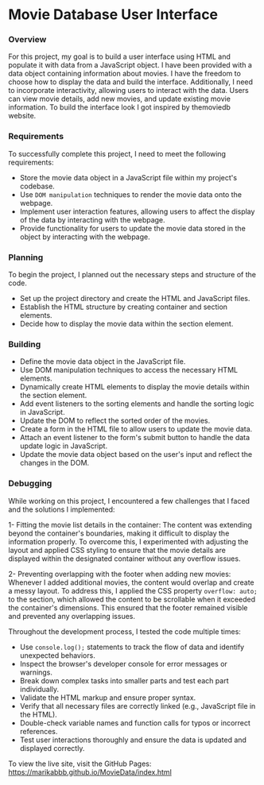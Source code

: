 # Movie Database User Interface

### Overview

For this project, my goal is to build a user interface using HTML and populate it with data from a JavaScript object. I have been provided with a data object containing information about movies. I have the freedom to choose how to display the data and build the interface. Additionally, I need to incorporate interactivity, allowing users to interact with the data. Users can view movie details, add new movies, and update existing movie information. To build the interface look I got inspired by themoviedb website. 

### Requirements

To successfully complete this project, I need to meet the following requirements:

- Store the movie data object in a JavaScript file within my project's codebase.
- Use ```DOM manipulation``` techniques to render the movie data onto the webpage.
- Implement user interaction features, allowing users to affect the display of the data by interacting with the webpage.
- Provide functionality for users to update the movie data stored in the object by interacting with the webpage.

### Planning
To begin the project, I planned out the necessary steps and structure of the code.

- Set up the project directory and create the HTML and JavaScript files.
- Establish the HTML structure by creating container and section elements.
- Decide how to display the movie data within the section element.

### Building

- Define the movie data object in the JavaScript file.
- Use DOM manipulation techniques to access the necessary HTML elements.
- Dynamically create HTML elements to display the movie details within the section element.
- Add event listeners to the sorting elements and handle the sorting logic in JavaScript.
- Update the DOM to reflect the sorted order of the movies.
- Create a form in the HTML file to allow users to update the movie data.
- Attach an event listener to the form's submit button to handle the data update logic in JavaScript.
- Update the movie data object based on the user's input and reflect the changes in the DOM.

### Debugging
While working on this project, I encountered a few challenges that I faced and the solutions I implemented:

1- Fitting the movie list details in the container: The content was extending beyond the container's boundaries, making it difficult to display the information properly. To overcome this, I experimented with adjusting the layout and applied CSS styling to ensure that the movie details are displayed within the designated container without any overflow issues.

2- Preventing overlapping with the footer when adding new movies: Whenever I added additional movies, the content would overlap and create a messy layout. To address this, I applied the CSS property ```overflow: auto;``` to the section, which allowed the content to be scrollable when it exceeded the container's dimensions. This ensured that the footer remained visible and prevented any overlapping issues.


Throughout the development process, I tested the code multiple times:

- Use ```console.log();``` statements to track the flow of data and identify unexpected behaviors.
- Inspect the browser's developer console for error messages or warnings.
- Break down complex tasks into smaller parts and test each part individually.
- Validate the HTML markup and ensure proper syntax.
- Verify that all necessary files are correctly linked (e.g., JavaScript file in the HTML).
- Double-check variable names and function calls for typos or incorrect references.
- Test user interactions thoroughly and ensure the data is updated and displayed correctly.


To view the live site, visit the GitHub Pages: 
https://marikabbb.github.io/MovieData/index.html



